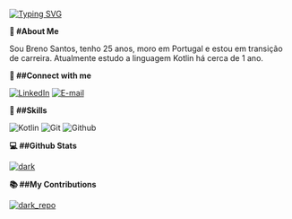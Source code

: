 

[![Typing SVG](https://readme-typing-svg.herokuapp.com?font=Press+Start+2P&size=24&pause=1000&color=000&vCenter=true&random=false&width=435&lines=HELLO%2C+WORLD!++%3D%5D)](https://git.io/typing-svg)


**🚀 #About Me** 

Sou Breno Santos, tenho 25 anos, moro em Portugal e estou em transição de carreira. Atualmente estudo a linguagem Kotlin há cerca de 1 ano.


**💬 ##Connect with me** 


[![LinkedIn](https://img.shields.io/badge/LinkedIn-000?style=for-the-badge&logo=linkedin&logoColor=white)](https://www.linkedin.com/in/breno-carlos-santos2022/) 
[![E-mail](https://img.shields.io/badge/-Email-000?style=for-the-badge&logo=microsoft-outlook&logoColor=0)](mailto:breno.carlos_santos@hotmail.com)

**🧐 ##Skills**


![Kotlin](https://img.shields.io/badge/Kotlin-000?style=for-the-badge&logo=kotlin&logoColor=)
![Git](https://img.shields.io/badge/-Git-000?style=for-the-badge&logo=GIT&logoColor=)
![Github](https://img.shields.io/badge/-Github-000?style=for-the-badge&logo=GITHUB&logoColor=86400&theme=aura)

**💻 ##Github Stats**


[![dark](https://github-readme-stats.vercel.app/api?username=brenocarloss&show_icons=true&hide=contribs,prs&cache_seconds=86400&theme=dark)](https://github.com/brenocarloss/dio-lab-open-source)


**📚 ##My Contributions**


[![dark_repo](https://github-readme-stats.vercel.app/api/pin/?username=brenocarloss&repo=dio-lab-open-source&readme-stats&cache_seconds=86400&theme=dark)](https://github.com/brenocarloss/dio-lab-open-source)
